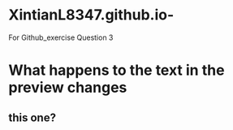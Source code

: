 # XintianL8347.github.io-
For Github_exercise Question 3
#  What happens to the text in the preview changes
## this one?
